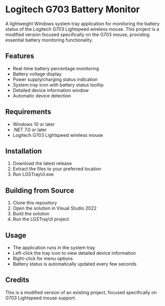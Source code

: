 # Logitech G703 Battery Monitor

A lightweight Windows system tray application for monitoring the battery status of the Logitech G703 Lightspeed wireless mouse. This project is a modified version focused specifically on the G703 mouse, providing essential battery monitoring functionality.

## Features

- Real-time battery percentage monitoring
- Battery voltage display
- Power supply/charging status indication
- System tray icon with battery status tooltip
- Detailed device information window
- Automatic device detection

## Requirements

- Windows 10 or later
- .NET 7.0 or later
- Logitech G703 Lightspeed wireless mouse

## Installation

1. Download the latest release
2. Extract the files to your preferred location
3. Run LGSTrayUI.exe

## Building from Source

1. Clone this repository
2. Open the solution in Visual Studio 2022
3. Build the solution
4. Run the LGSTrayUI project

## Usage

- The application runs in the system tray
- Left-click the tray icon to view detailed device information
- Right-click for menu options
- Battery status is automatically updated every few seconds

## Credits

This is a modified version of an existing project, focused specifically on G703 Lightspeed mouse support. 